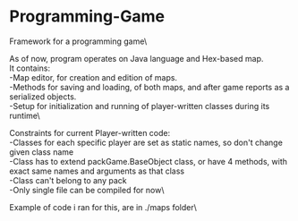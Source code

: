 # Programming-Game
Framework for a programming game\

As of now, program operates on Java language and Hex-based map.\
It contains:\
-Map editor, for creation and edition of maps.\
-Methods for saving and loading, of both maps, and after game reports as a serialized objects.\
-Setup for initialization and running of player-written classes during its runtime\

Constraints for current Player-written code:\
-Classes for each specific player are set as static names, so don't change given class name\
-Class has to extend packGame.BaseObject class, or have 4 methods, with exact same names and arguments as that class\
-Class can't belong to any pack\
-Only single file can be compiled for now\

Example of code i ran for this, are in ./maps folder\
